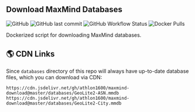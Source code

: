## Download MaxMind Databases

![GitHub](https://img.shields.io/github/license/athlon1600/maxmind-download)
![GitHub last commit](https://img.shields.io/github/last-commit/athlon1600/maxmind-download)
![GitHub Workflow Status](https://img.shields.io/github/actions/workflow/status/athlon1600/maxmind-download/download-and-push.yml?branch=master)
![Docker Pulls](https://img.shields.io/docker/pulls/athlon1600/maxmind-download)

Dockerized script for downloading MaxMind databases.

## :earth_americas: CDN Links

Since `databases` directory of this repo will always have up-to-date database files, which you can download via CDN:

```text
https://cdn.jsdelivr.net/gh/athlon1600/maxmind-download@master/databases/GeoLite2-ASN.mmdb
https://cdn.jsdelivr.net/gh/athlon1600/maxmind-download@master/databases/GeoLite2-City.mmdb
```
